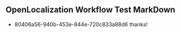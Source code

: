 ## OpenLocalization Workflow Test MarkDown
* 80406a56-940b-453e-844e-720c833a88d6 thanks!

<!--HONumber=Aug16_HO1-->


